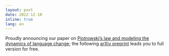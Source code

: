 ```yaml
---
layout: post
date: 2022-12-10
inline: true
lang: en
---
```


Proudly announcing our paper on [Piotrowski’s law and modeling the dynamics of language change](https://www.tandfonline.com/doi/abs/10.1080/09296174.2022.2151208); the following [arXiv preprint](https://arxiv.org/abs/2104.06324) leads you to full version for free.

